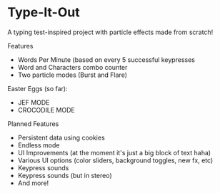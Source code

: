 # Type-It-Out

A typing test-inspired project with particle effects made from scratch!

Features
* Words Per Minute (based on every 5 successful keypresses
* Word and Characters combo counter
* Two particle modes (Burst and Flare)


Easter Eggs (so far):

* JEF MODE
* CROCODILE MODE

Planned Features
* Persistent data using cookies
* Endless mode
* UI Improvements (at the moment it's just a big block of text haha)
* Various UI options (color sliders, background toggles, new fx, etc)
* Keypress sounds
* Keypress sounds (but in stereo)
* And more!